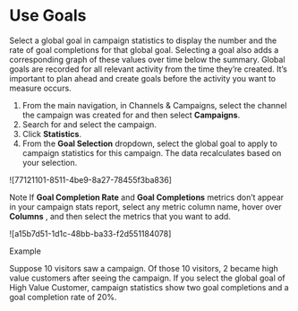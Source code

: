

# Use Goals

Select a global goal in campaign statistics to display the number and the rate
of goal completions for that global goal. Selecting a goal also adds a
corresponding graph of these values over time below the summary. Global goals
are recorded for all relevant activity from the time they’re created. It’s
important to plan ahead and create goals before the activity you want to
measure occurs.

  1. From the main navigation, in Channels & Campaigns, select the channel the campaign was created for and then select **Campaigns**.
  2. Search for and select the campaign.
  3. Click **Statistics**.
  4. From the **Goal Selection** dropdown, select the global goal to apply to campaign statistics for this campaign. The data recalculates based on your selection. 

![77121101-8511-4be9-8a27-78455f3ba836]

Note If **Goal Completion Rate** and **Goal Completions** metrics don’t appear
in your campaign stats report, select any metric column name, hover over
**Columns** , and then select the metrics that you want to add.

![a15b7d51-1d1c-48bb-ba33-f2d551184078]

Example

Suppose 10 visitors saw a campaign. Of those 10 visitors, 2 became high value
customers after seeing the campaign. If you select the global goal of High
Value Customer, campaign statistics show two goal completions and a goal
completion rate of 20%.

